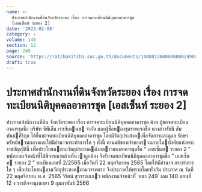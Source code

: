 ```yaml
---
name: >-
  ประกาศสำนักงานที่ดินจังหวัดระยอง เรื่อง การจดทะเบียนนิติบุคคลอาคารชุด
  [เอสเซ็นท์ ระยอง 2]
date: '2023-02-08'
category: ง
volume: 140
section: 12
page: 249
source: 'https://ratchakitcha.soc.go.th/documents/140D012N0000000024900.pdf'
draft: true
---
```


# ประกาศสำนักงานที่ดินจังหวัดระยอง เรื่อง การจดทะเบียนนิติบุคคลอาคารชุด [เอสเซ็นท์ ระยอง 2]

ประกาศสํานักงานที่ดิน จังหวัดระยอง เรื่อง การจดทะเบียนนิติบุคคลอาคารชุด ด้วย ผู้ขอจดทะเบียนอาคารชุดชื่อ บริษัท ซีพีเอ็น เรซซิเดนซ จํากัด และผู้ซื้อหองชุดรายแรกชื่อ นางสาวรัชนี สัมพันธศิริกุล ได้ยื่นขอจดทะเบียนนิติบุคคลอาคารชุด โดยมีวัตถุประสงคเพื่อจัดการและดูแล รักษาทรัพย์สวนกลางและให้มีอํานาจกระทําการใด ๆ ทั้งนี้ ตามมติของเจ้าของรวมภายใตบังคับแห่งพระราชบัญญัตินี้ เพื่อประโยชนตามวัตถุประสงคดังกลาวของอาคารชุดชื่อ “ เอสเซ็นท ระยอง 2 ” พนักงานเจ้าหน้าที่ได้พิจารณาแล้วเห็นวาถูกต้อง จึงรับจดทะเบียนนิติบุคคลอาคารชุดชื่อ “ เอสเซ็นท ระยอง 2 ” ทะเบียนเลขที่ 2/2565 เมื่อวันที่ 22 พฤศจิกายน 2565 โดยให้มีอํานาจ กระทําการใด ๆ เพื่อประโยชนตามวัตถุประสงคตามวรรคแรก จึงประกาศให้ทราบโดยทั่วกัน ประกาศ ณ วันที่ 22 พฤศจิกายน พ.ศ. 2565 วิรัตน์ สุวรรณแกว พนักงานเจ้าหน้าที่ ้ หนา 249 ่ เลม 140 ตอนที่ 12 ง ราชกิจจานุเบกษา 9 กุมภาพันธ์ 2566
